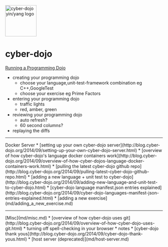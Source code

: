 
<img src="https://raw.githubusercontent.com/JonJagger/cyberdojo/master/public/images/home_page_logo.png" alt="cyber-dojo yin/yang logo" width="100px" height="100px"/>

cyber-dojo
==========

[Running a Programming Dojo](md/running-a-dojo.md)
  * creating your programming dojo
    * choose your language,unit-test-framework combination
      eg C++,GoogleTest
    * choose your exercise
      eg Prime Factors
  * entering your programming dojo
    * traffic lights
    * red, amber, green
  * reviewing your programming dojo
    * auto refresh?
    * 60 second columns?
  * replaying the diffs

<hr/>
Docker Server
  * [setting up your own cyber-dojo server](http://blog.cyber-dojo.org/2014/09/setting-up-your-own-cyber-dojo-server.html)
  * [overview of how cyber-dojo's language docker containers work](http://blog.cyber-dojo.org/2014/09/overview-of-how-cyber-dojos-language-docker-containers-work.html)
  * [pulling the latest cyber-dojo github repo](http://blog.cyber-dojo.org/2014/09/pulling-latest-cyber-dojo-github-repo.html)
  * [adding a new language + unit test to cyber-dojo](http://blog.cyber-dojo.org/2014/09/adding-new-language-and-unit-test-to-cyber-dojo.html)
  * [cyber-dojo language manifest.json entries explained](http://blog.cyber-dojo.org/2014/09/cyber-dojo-languages-manifest-json-entries-explained.html)
  * [adding a new exercise](md/adding_a_new_exercise.md)

<hr/>
[Misc](md/misc.md)
  * [overview of how cyber-dojo uses git](http://blog.cyber-dojo.org/2014/09/overview-of-how-cyber-dojo-uses-git.html)
  * turning off spell-checking in your browser
  * notes
  * [cyber-dojo thank yous](http://blog.cyber-dojo.org/2014/09/cyber-dojo-thank-yous.html)
  * [host server (deprecated)](md/host-server.md)

